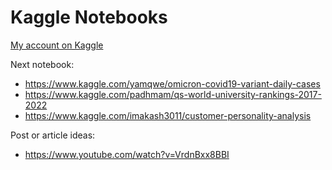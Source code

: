 # Kaggle Notebooks 

[My account on Kaggle](https://www.kaggle.com/firuzjuraev)



Next notebook: 
* https://www.kaggle.com/yamqwe/omicron-covid19-variant-daily-cases 
* https://www.kaggle.com/padhmam/qs-world-university-rankings-2017-2022 
* https://www.kaggle.com/imakash3011/customer-personality-analysis


Post or article ideas: 
* https://www.youtube.com/watch?v=VrdnBxx8BBI 
